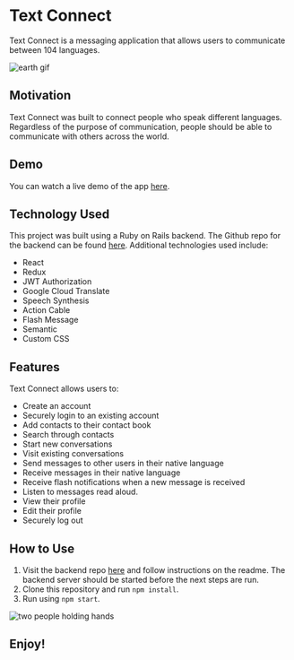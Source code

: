 # Text Connect

Text Connect is a messaging application that allows users to communicate between 104 languages.

![earth gif](https://media.giphy.com/media/l1KVcrdl7rJpFnY2s/giphy.gif)

## Motivation

Text Connect was built to connect people who speak different languages. Regardless of the purpose of communication, people should be able to communicate with others across the world.

## Demo
You can watch a live demo of the app [here]('https://www.youtube.com/watch?v=GezKCrnQ5iE').

## Technology Used
This project was built using a Ruby on Rails backend. The Github repo for the backend can be found [here]('https://github.com/danasevcik/textconnect-backend'). Additional technologies used include:
* React
* Redux
* JWT Authorization
* Google Cloud Translate
* Speech Synthesis
* Action Cable
* Flash Message
* Semantic
* Custom CSS

## Features
Text Connect allows users to:
* Create an account
* Securely login to an existing account
* Add contacts to their contact book
* Search through contacts
* Start new conversations
* Visit existing conversations
* Send messages to other users in their native language
* Receive messages in their native language
* Receive flash notifications when a new message is received
* Listen to messages read aloud.
* View their profile  
* Edit their profile
* Securely log out

## How to Use
1. Visit the backend repo [here]('https://github.com/danasevcik/textconnect-backend') and follow instructions on the readme. The backend server should be started before the next steps are run.
2. Clone this repository and run ```npm install```.
3. Run using ```npm start```.


![two people holding hands](https://media.giphy.com/media/LwHaQCGZMdD9Ghalrl/giphy.gif)

## Enjoy!
